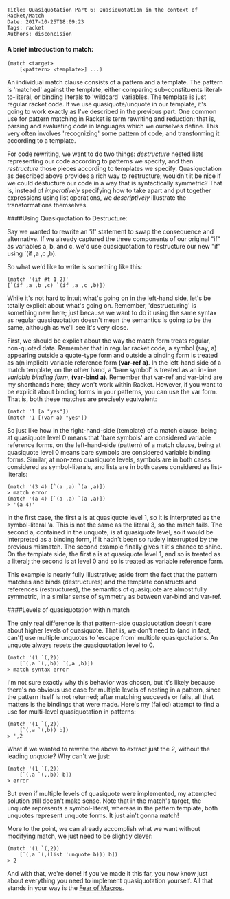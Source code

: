     Title: Quasiquotation Part 6: Quasiquotation in the context of Racket/Match
    Date: 2017-10-25T18:09:23
    Tags: racket
    Authors: disconcision

#### A brief introduction to match:

```racket
(match <target>
    [<pattern> <template>] ...)
```

An individual match clause consists of a pattern and a template. The pattern is 'matched' against the template, either comparing sub-constituents literal-to-literal, or binding literals to 'wildcard' variables. The template is just regular racket code. If we use quasiquote/unquote in our template, it's going to work exactly as I've described in the previous part. One common use for pattern matching in Racket is term rewriting and reduction; that is, parsing and evaluating code in languages which we ourselves define. This very often involves 'recognizing' some pattern of code, and transforming it according to a template.

For code rewriting, we want to do two things: *destructure* nested lists representing our code according to patterns we specify, and then *restructure* those pieces according to templates we specify. Quasiquotation as described above provides a rich way to restructure; wouldn't it be nice if we could destucture our code in a way that is syntactically symmetric? That is, instead of *imperatively* specifying how to take apart and put together expressions using list operations, we  *descriptively* illustrate the transformations themselves.


####Using Quasiquotation to Destructure:

Say we wanted to rewrite an 'if' statement to swap the consequence and alternative. If we already captured the three components of our original "if" as variables a, b, and c, we'd use quasiquotation to restructure our new "if" using \`(if ,a ,c ,b).

So what we'd like to write is something like this:

```racket
(match '(if #t 1 2)'
[`(if ,a ,b ,c) `(if ,a ,c ,b)])
```

While it's not hard to intuit what's going on in the left-hand side, let's be totally explicit about what's going on. Remember, 'destructuring' is something new here; just because we want to do it using the same syntax as regular quasiquotation doesn't mean the semantics is going to be the same, although as we'll see it's very close.

First, we should be explicit about the way the match form treats regular, non-quoted data. Remember that in regular racket code, a symbol (say, a) appearing outside a quote-type form and outside a binding form is treated as a(n implicit) variable reference form **(var-ref a)**. In the left-hand side of a match template, on the other hand, a 'bare symbol' is treated as an in-line *variable binding form*, **(var-bind a)**. Remember that var-ref and var-bind are my shorthands here; they won't work within Racket. However, if you want to be explicit about binding forms in your patterns, you can use the var form. That is, both these matches are precisely equivalent:

```racket
(match '1 [a "yes"])
(match '1 [(var a) "yes"])
```

So just like how in the right-hand-side (template) of a match clause, being at quasiquote level 0 means that 'bare symbols' are considered variable reference forms, on the left-hand-side (pattern) of a match clause, being at quasiquote level 0 means bare symbols are considered variable binding forms. Similar, at non-zero quasiquote levels, symbols are in both cases considered as symbol-literals, and lists are in both cases considered as list-literals:

```racket
(match '(3 4) [`(a ,a) `(a ,a)])
> match error
(match '(a 4) [`(a ,a) `(a ,a)])
> '(a 4)'
```

In the first case, the first a is at quasiquote level 1, so it is interpreted as the symbol-literal 'a. This is not the same as the literal 3, so the match fails. The second a, contained in the unquote, is at quasiquote level, so it would be interpreted as a binding form, if it hadn't been so rudely interrupted by the previous mismatch. The second example finally gives it it's chance to shine. On the template side, the first a is at quasiquote level 1, and so is treated as a literal; the second is at level 0 and so is treated as variable reference form.

This example is nearly fully illustrative; aside from the fact that the pattern matches and binds (destructures) and the template constructs and references (restructures), the semantics of quasiquote are almost fully symmetric, in a similar sense of symmetry as between var-bind and var-ref.

####Levels of quasiquotation within match

The only real difference is that pattern-side quasiquotation doesn't care about higher levels of quasiquote. That is, we don't need to (and in fact, can't) use multiple unquotes to 'escape from' multiple quasiquotations. An unquote always resets the quasiquotation level to 0.

```racket
(match '(1 `(,2))
    [`(,a `(,,b)) `(,a ,b)])
> match syntax error
```     

I'm not sure exactly why this behavior was chosen, but it's likely because there's no obvious use case for multiple levels of nesting in a pattern, since the pattern itself is not returned; after matching succeeds or fails, all that matters is the bindings that were made. Here's my (failed) attempt to find a use for multi-level quasiquotation in patterns:

```racket
(match '(1 `(,2))
    [`(,a `(,b)) b])
> ',2
```

What if we wanted to rewrite the above to extract just the *2*, without the leading *unquote*? Why can't we just:

```racket
(match '(1 `(,2))
    [`(,a `(,,b)) b])
> error
```

But even if multiple levels of quasiquote were implemented, my attempted solution still doesn't make sense. Note that in the match's target, the unquote represents a symbol-literal, whereas in the pattern template, both unquotes represent unquote forms. It just ain't gonna match!

More to the point, we can already accomplish what we want without modifying match, we just need to be slightly clever:

```racket
(match '(1 `(,2))
    [`(,a `(,(list 'unquote b))) b])
> 2
```

And with that, we're done! If you've made it this far, you now know just about everything you need to implement quasiquotation yourself. All that stands in your way is the [Fear of Macros](http://www.greghendershott.com/fear-of-macros/all.html).
